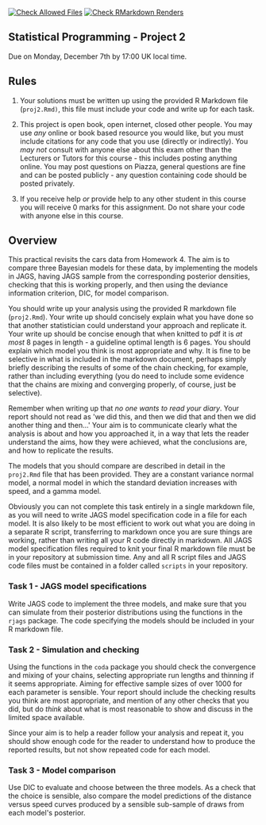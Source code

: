 [![Check Allowed Files](https://github.com/statprog-s1-2020/proj2_tao-chen632/workflows/Check%20Allowed%20Files/badge.svg)](https://github.com/statprog-s1-2020/proj2_tao-chen632/actions?query=workflow:%22Check%20Allowed%20Files%22) [![Check RMarkdown Renders](https://github.com/statprog-s1-2020/proj2_tao-chen632/workflows/Check%20RMarkdown%20Renders/badge.svg)](https://github.com/statprog-s1-2020/proj2_tao-chen632/actions?query=workflow:%22Check%20RMarkdown%20Renders%22)


Statistical Programming - Project 2
------------
Due on Monday, December 7th by 17:00 UK local time.

## Rules

1. Your solutions must be written up using the provided R Markdown file (`proj2.Rmd)`, this file must include your code and write up for each task.

2. This project is open book, open internet, closed other people. You may use *any* online or book based resource you would like, but you must include citations for any code that you use (directly or indirectly). You *may not* consult with anyone else about this exam other than the Lecturers or Tutors for this course - this includes posting anything online. You may post questions on Piazza, general questions are fine and can be posted publicly - any question containing code should be posted privately.

3. If you receive help *or* provide help to any other student in this course you will receive 0 marks for this assignment. Do not share your code with anyone else in this course.


## Overview

This practical revisits the cars data from Homework 4. The aim is to compare three Bayesian models for these data, by implementing the models in JAGS, having JAGS sample from the corresponding posterior densities, checking that this is working properly, and then using the deviance information criterion, DIC, for model comparison. 

You should write up your analysis using the provided R markdown file (`proj2.Rmd`). Your write up should concisely explain what you have done so that another statistician could understand your approach and replicate it. Your write up should be concise enough that when knitted to pdf it is *at most* 8 pages in length - a guideline optimal length is 6 pages. You should explain which model you think is most appropriate and why. It is fine to be selective in what is included in the markdown document, perhaps simply briefly describing the results of some of the chain checking, for example, rather than including everything (you do need to include some evidence that the chains are mixing and converging properly, of course, just be selective). 

Remember when writing up that *no one wants to read your diary*. Your report should not read as 'we did this, and then we did that and then we did another thing and then...' Your aim is to communicate clearly what the analysis is about and how you approached it, in a way that lets the reader understand the aims, how they were achieved, what the conclusions are, and how to replicate the results.

The models that you should compare are described in detail in the `proj2.Rmd` file that has been provided. They are a constant variance normal model, a normal model in which the standard deviation increases with speed, and a gamma model.

Obviously you can not complete this task entirely in a single markdown file, as you will need to write JAGS model specification code in a file for each model. It is also likely to be most efficient to work out what you are doing in a separate R script, transferring to markdown once you are sure things are working, rather than writing all your R code directly in markdown. All JAGS model specification files required to knit your final R markdown file must be in your repository at submission time. Any and all R script files and JAGS code files must be contained in a folder called `scripts` in your repository. 



### Task 1 - JAGS model specifications

Write JAGS code to implement the three models, and make sure that you can simulate from their posterior distributions using the functions in the `rjags` package. The code specifying the models should be included in your R markdown file. 

### Task 2 - Simulation and checking

Using the functions in the `coda` package you should check the convergence and mixing of your chains, selecting appropriate run lengths and thinning if it seems appropriate. Aiming for effective sample sizes of over 1000 for each parameter is sensible. Your report should include the checking results you think are most appropriate, and mention of any other checks that you did, but do *think* about what is most reasonable to show and discuss in the limited space available. 

Since your aim is to help a reader follow your analysis and repeat it, you should show enough code for the reader to understand how to produce the reported results, but not show repeated code for each model. 

### Task 3 - Model comparison

Use DIC to evaluate and choose between the three models. As a check that the choice is sensible, also compare the model predictions of the distance versus speed curves produced by a sensible sub-sample of draws from each model's posterior. 


<br/>


